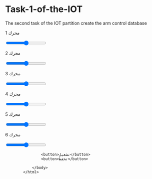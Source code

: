 # Task-1-of-the-IOT
The second task  of the IOT partition   create the arm control database
<!DOCTYPE html>
<html>
            <head>
            <style>
                #joa {
                }
                .button {
                  background-color: #4CAF50;
                  border: none;
                  color: white;
                  padding: 15px 32px;
                  text-align: left;
                  text-decoration: none;
                  display: inline-block;
                  font-size: 16px;
                  margin: 4px 2px;
                  cursor: pointer;
                }
            </style>
            </head>
                <body>
                    <p>محرك 1</p>
                    <input type="range" name="quantity" min="0" max="30"/>
                    <p>محرك 2</p>
                    <input type="range" name="quantity" min="0" max="30"/>
                    <p>محرك 3</p>
                  <input type="range" name="quantity" min="0" max="30"/>
                    <p>محرك 4</p>
                    <input type="range" name="quantity" min="0" max="30"/>
                    <p>محرك 5</p>
                    <input type="range" name="quantity" min="0" max="30"/>
                    <p>محرك 6</p>
                    <input type="range" name="quantity" min="0" max="30"/>

                    <button>تشغيل</button>
                    <button>تحفظ</button>

                </body>
            </html>
